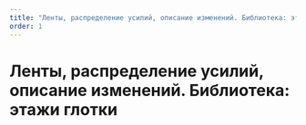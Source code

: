 ```yaml
---
title: "Ленты, распределение усилий, описание изменений. Библиотека: этажи глотки"
order: 1
---
```


# Ленты, распределение усилий, описание изменений. Библиотека: этажи глотки

